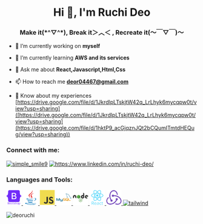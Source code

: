 <h1 align="center">Hi 👋, I'm Ruchi Deo</h1>
<h3 align="center">Make it(*^▽^*), Break it＞︿＜ , Recreate it(〜￣▽￣)〜</h3>

- 🔭 I’m currently working on **myself**

- 🌱 I’m currently learning **AWS and its services**

- 💬 Ask me about **React,Javascript,Html,Css**

- 📫 How to reach me **deor04467@gmail.com**

- 📄 Know about my experiences [https://drive.google.com/file/d/1JkrdlpLTskjtW42q_LrLhyk6mycqpw0t/view?usp=sharing]([https://drive.google.com/file/d/1JkrdlpLTskjtW42q_LrLhyk6mycqpw0t/view?usp=sharing](https://drive.google.com/file/d/1hktP9_acGjqznJQt2bCQumITmtdHEQug/view?usp=sharing))

<h3 align="left">Connect with me:</h3>
<p align="left">
<a href="https://twitter.com/simple_smile9" target="blank"><img align="center" src="https://raw.githubusercontent.com/rahuldkjain/github-profile-readme-generator/master/src/images/icons/Social/twitter.svg" alt="simple_smile9" height="30" width="40" /></a>
<a href="https://linkedin.com/in/https://www.linkedin.com/in/ruchi-deo/" target="blank"><img align="center" src="https://raw.githubusercontent.com/rahuldkjain/github-profile-readme-generator/master/src/images/icons/Social/linked-in-alt.svg" alt="https://www.linkedin.com/in/ruchi-deo/" height="30" width="40" /></a>
</p>

<h3 align="left">Languages and Tools:</h3>
<p align="left"> <a href="https://getbootstrap.com" target="_blank" rel="noreferrer"> <img src="https://raw.githubusercontent.com/devicons/devicon/master/icons/bootstrap/bootstrap-plain-wordmark.svg" alt="bootstrap" width="40" height="40"/> </a> <a href="https://www.java.com" target="_blank" rel="noreferrer"> <img src="https://raw.githubusercontent.com/devicons/devicon/master/icons/java/java-original.svg" alt="java" width="40" height="40"/> </a> <a href="https://developer.mozilla.org/en-US/docs/Web/JavaScript" target="_blank" rel="noreferrer"> <img src="https://raw.githubusercontent.com/devicons/devicon/master/icons/javascript/javascript-original.svg" alt="javascript" width="40" height="40"/> </a> <a href="https://www.mysql.com/" target="_blank" rel="noreferrer"> <img src="https://raw.githubusercontent.com/devicons/devicon/master/icons/mysql/mysql-original-wordmark.svg" alt="mysql" width="40" height="40"/> </a> <a href="https://nodejs.org" target="_blank" rel="noreferrer"> <img src="https://raw.githubusercontent.com/devicons/devicon/master/icons/nodejs/nodejs-original-wordmark.svg" alt="nodejs" width="40" height="40"/> </a> <a href="https://reactjs.org/" target="_blank" rel="noreferrer"> <img src="https://raw.githubusercontent.com/devicons/devicon/master/icons/react/react-original-wordmark.svg" alt="react" width="40" height="40"/> </a> <a href="https://redux.js.org" target="_blank" rel="noreferrer"> <img src="https://raw.githubusercontent.com/devicons/devicon/master/icons/redux/redux-original.svg" alt="redux" width="40" height="40"/> </a> <a href="https://tailwindcss.com/" target="_blank" rel="noreferrer"> <img src="https://www.vectorlogo.zone/logos/tailwindcss/tailwindcss-icon.svg" alt="tailwind" width="40" height="40"/> </a> </p>

<p><img align="center" src="https://github-readme-stats.vercel.app/api/top-langs?username=deoruchi&show_icons=true&locale=en&layout=compact" alt="deoruchi" /></p>
